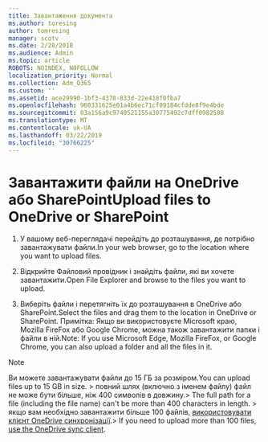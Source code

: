```yaml
---
title: Завантаження документа
ms.author: toresing
author: tomresing
manager: scotv
ms.date: 2/28/2018
ms.audience: Admin
ms.topic: article
ROBOTS: NOINDEX, NOFOLLOW
localization_priority: Normal
ms.collection: Adm_O365
ms.custom: ''
ms.assetid: ace29990-1bf3-4378-833d-22e418f0fba7
ms.openlocfilehash: 960331625e01a4b6ec71cf09184cfdde8f9e4bde
ms.sourcegitcommit: 03a156a9c9740521155a30775492c7dff0982588
ms.translationtype: MT
ms.contentlocale: uk-UA
ms.lasthandoff: 03/22/2019
ms.locfileid: "30766225"
---
```

# <a name="upload-files-to-onedrive-or-sharepoint"></a><span data-ttu-id="3904b-102">Завантажити файли на OneDrive або SharePoint</span><span class="sxs-lookup"><span data-stu-id="3904b-102">Upload files to OneDrive or SharePoint</span></span>

1. <span data-ttu-id="3904b-103">У вашому веб-переглядачі перейдіть до розташування, де потрібно завантажувати файли.</span><span class="sxs-lookup"><span data-stu-id="3904b-103">In your web browser, go to the location where you want to upload files.</span></span>
    
2. <span data-ttu-id="3904b-104">Відкрийте Файловий провідник і знайдіть файли, які ви хочете завантажити.</span><span class="sxs-lookup"><span data-stu-id="3904b-104">Open File Explorer and browse to the files you want to upload.</span></span>
    
3. <span data-ttu-id="3904b-105">Виберіть файли і перетягніть їх до розташування в OneDrive або SharePoint.</span><span class="sxs-lookup"><span data-stu-id="3904b-105">Select the files and drag them to the location in OneDrive or SharePoint.</span></span> <span data-ttu-id="3904b-106">Примітка: Якщо ви використовуєте Microsoft краю, Mozilla FireFox або Google Chrome, можна також завантажити папки і файли в ній.</span><span class="sxs-lookup"><span data-stu-id="3904b-106">Note: If you use Microsoft Edge, Mozilla FireFox, or Google Chrome, you can also upload a folder and all the files in it.</span></span>
    
> [!NOTE]
>  <span data-ttu-id="3904b-107">Ви можете завантажувати файли до 15 ГБ за розміром.</span><span class="sxs-lookup"><span data-stu-id="3904b-107">You can upload files up to 15 GB in size.</span></span> <span data-ttu-id="3904b-108">> повний шлях (включно з іменем файлу) файл не може бути більше, ніж 400 символів в довжину.</span><span class="sxs-lookup"><span data-stu-id="3904b-108">>  The full path for a file (including the file name) can't be more than 400 characters in length.</span></span> <span data-ttu-id="3904b-109">> якщо вам необхідно завантажити більше 100 файлів, [використовувати клієнт OneDrive синхронізації](https://go.microsoft.com/fwlink/?linkid=866427).</span><span class="sxs-lookup"><span data-stu-id="3904b-109">>  If you need to upload more than 100 files, [use the OneDrive sync client](https://go.microsoft.com/fwlink/?linkid=866427).</span></span> 
  

